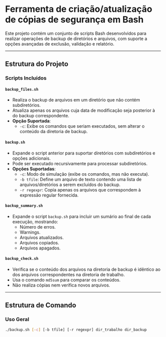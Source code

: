 # Ferramenta de criação/atualização de cópias de segurança em Bash

Este projeto contém um conjunto de scripts Bash desenvolvidos para realizar operações de backup de diretórios e arquivos, com suporte a opções avançadas de exclusão, validação e relatório.

---

## Estrutura do Projeto

### Scripts Incluídos

#### `backup_files.sh`
- Realiza o backup de arquivos em um diretório que não contém subdiretórios.
- Atualiza apenas os arquivos cuja data de modificação seja posterior à do backup correspondente.
- **Opção Suportada**:
  - `-c`: Exibe os comandos que seriam executados, sem alterar o conteúdo da diretoria de backup.

#### `backup.sh`
- Expande o script anterior para suportar diretórios com subdiretórios e opções adicionais.
- Pode ser executado recursivamente para processar subdiretórios.
- **Opções Suportadas**:
  - `-c`: Modo de simulação (exibe os comandos, mas não executa).
  - `-b tfile`: Define um arquivo de texto contendo uma lista de arquivos/diretórios a serem excluídos do backup.
  - `-r regexpr`: Copia apenas os arquivos que correspondem à expressão regular fornecida.

#### `backup_summary.sh`
- Expande o script `backup.sh` para incluir um sumário ao final de cada execução, mostrando:
  - Número de erros.
  - Warnings.
  - Arquivos atualizados.
  - Arquivos copiados.
  - Arquivos apagados.

#### `backup_check.sh`
- Verifica se o conteúdo dos arquivos na diretoria de backup é idêntico ao dos arquivos correspondentes na diretoria de trabalho.
- Usa o comando `md5sum` para comparar os conteúdos.
- Não realiza cópias nem verifica novos arquivos.

---

## Estrutura de Comando

### Uso Geral
```bash
./backup.sh [-c] [-b tfile] [-r regexpr] dir_trabalho dir_backup
